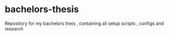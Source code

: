 # bachelors-thesis
Repository for my bachelors theis , containing all setup scripts , configs and research 
